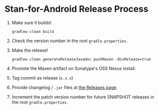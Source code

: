 Stan-for-Android Release Process
=================================

 1. Make sure it builds!

        gradlew clean build

 2. Check the version number in the root `gradle.properties`.
 3. Make the release!

        gradlew clean generateReleaseJavadoc pushMaven -DisRelease=true

 4. Promote the Maven artifact on Sonatype's OSS Nexus install.
 5. Tag commit as release (`x.x.x`)
 6. Provide changelog / `.jar` files at [the Releases page](https://github.com/Label305/Stan-for-Android/releases).
 7. Increment the patch version number for future SNAPSHOT releases in the root `gradle.properties`.